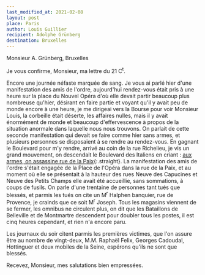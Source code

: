 ```yaml
---
last_modified_at: 2021-02-08
layout: post
place: Paris
author: Louis Guillier
recipient: Adolphe Grünberg
destination: Bruxelles
---
```


Monsieur A. Grünberg, Bruxelles

Je vous confirme, Monsieur, ma lettre du 21 C<sup>t</sup>.

Encore une journée néfaste marquée de sang.
Je vous ai parlé hier d'une manifestation des amis de l'ordre, aujourd'hui
rendez-vous était pris à une heure sur la place du Nouvel Opéra d'où elle
devait partir beaucoup plus nombreuse qu'hier, désirant en faire partie et
voyant qu'il y avait peu de monde encore à une heure, je me dirigeai vers la
Bourse pour voir Monsieur Louis, la corbeille était déserte, les affaires
nulles, mais il y avait énormément de monde et beaucoup d'effervescence
à propos de la situation anormale dans laquelle nous nous trouvons.
On parlait de cette seconde manifestation qui devait se faire comme hier sans
armes, et plusieurs personnes se disposaient à se rendre au rendez-vous.
En gagnant le Boulevard pour m'y rendre, arrivé au coin de la rue Richelieu, je
vis un grand mouvement, on descendait le Boulevard des Italiens en criant :
<ins>aux armes, on assassine rue de la Paix</ins>{:.straight}.
La manifestation des amis de l'ordre s'était engagée de la Place de l'Opéra
dans la rue de la Paix, et au moment où elle se présentait à la hauteur des
rues Neuve des Capucines et Neuve des Petits Champs elle avait été accueillie,
sans sommations, à coups de fusils.
On parle d'une trentaine de personnes tant tués que blessés, et parmis les tués
on cite un M<sup>r</sup> Halphen banquier, rue de Provence, je crainds que ce
soit M<sup>r</sup> Joseph.
Tous les magasins viennent de se fermer, les omnibus ne circulent plus, on dit
que les Bataillons de Belleville et de Montmartre descendent pour doubler tous
les postes, il est cinq heures cependant, et rien n'a encore paru.

Les journaux du soir citent parmis les premières victimes, que l'on assure être
au nombre de vingt-deux, M.M. Raphaël Felix, Georges Cadoudal, Hottinguer et
deux mobiles de la Seine, espérons qu'ils ne sont que blessés.

Recevez, Monsieur, mes salutations bien empressées.
